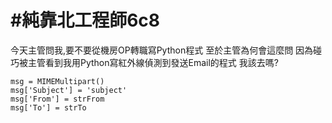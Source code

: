 # #純靠北工程師6c8


今天主管問我,要不要從機房OP轉職寫Python程式
至於主管為何會這麼問 因為碰巧被主管看到我用Python寫紅外線偵測到發送Email的程式
我該去嗎?



```
msg = MIMEMultipart()
msg['Subject'] = 'subject'
msg['From'] = strFrom
msg['To'] = strTo
```
